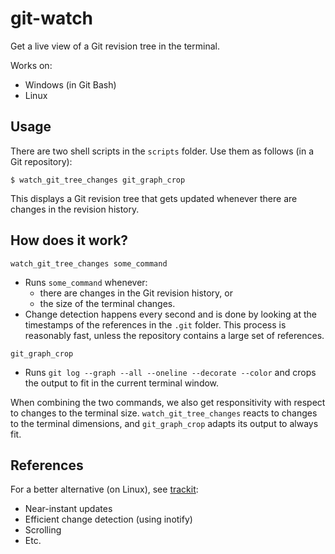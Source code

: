 # git-watch

Get a live view of a Git revision tree in the terminal.

Works on:

  * Windows (in Git Bash)
  * Linux

## Usage

There are two shell scripts in the `scripts` folder. Use them as follows (in a Git repository):

```
$ watch_git_tree_changes git_graph_crop
```

This displays a Git revision tree that gets updated whenever there are changes in the revision history.

## How does it work?

`watch_git_tree_changes some_command`

  * Runs `some_command` whenever:
      - there are changes in the Git revision history, or
      - the size of the terminal changes.
  * Change detection happens every second and is done by looking at the timestamps of the references in the `.git` folder. This process is reasonably fast, unless the repository contains a large set of references.

`git_graph_crop`

  * Runs `git log --graph --all --oneline --decorate --color` and crops the output to fit in the current terminal window.

When combining the two commands, we also get responsitivity with respect to changes to the terminal size. `watch_git_tree_changes` reacts to changes to the terminal dimensions, and `git_graph_crop` adapts its output to always fit.

## References

For a better alternative (on Linux), see [trackit](https://github.com/emilaxelsson/trackit):

  * Near-instant updates
  * Efficient change detection (using inotify)
  * Scrolling
  * Etc.
